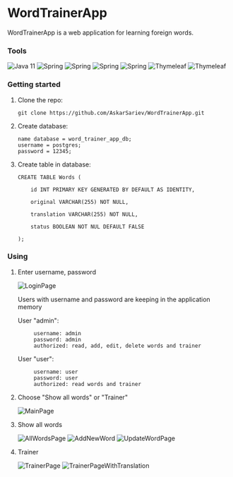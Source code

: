 # WordTrainerApp

WordTrainerApp is a web application for learning foreign words.

### Tools

![Java 11](https://img.shields.io/badge/-Java11-blue?style=for-the-badge)
![Spring](https://img.shields.io/badge/-Spring_Web-success?style=for-the-badge)
![Spring](https://img.shields.io/badge/-Spring_Data_JPA-success?style=for-the-badge)
![Spring](https://img.shields.io/badge/-Spring_Security-success?style=for-the-badge)
![Spring](https://img.shields.io/badge/-PostgreSQL-9cf?style=for-the-badge)
![Thymeleaf](https://img.shields.io/badge/-Thymeleaf-yellow?style=for-the-badge)
![Thymeleaf](https://img.shields.io/badge/-Validation-red?style=for-the-badge)

### Getting started

1. Clone the repo:

       git clone https://github.com/AskarSariev/WordTrainerApp.git
      
2. Create database:

       name database = word_trainer_app_db;
       username = postgres;
       password = 12345;
      
3. Create table in database:

       CREATE TABLE Words (
       
           id INT PRIMARY KEY GENERATED BY DEFAULT AS IDENTITY,
           
           original VARCHAR(255) NOT NULL,
           
           translation VARCHAR(255) NOT NULL,

           status BOOLEAN NOT NUL DEFAULT FALSE
           
       );

### Using

1. Enter username, password

      <image src="/images/LoginPage.jpg" alt="LoginPage">

      Users with username and password are keeping in the application memory

      User "admin":

            username: admin
            password: admin
            authorized: read, add, edit, delete words and trainer

      User "user":

            username: user
            password: user
            authorized: read words and trainer

2. Choose "Show all words" or "Trainer"

      <image src="/images/MainPage.jpg" alt="MainPage">

3. Show all words

      <image src="/images/AllWordsPage.jpg" alt="AllWordsPage">
      <image src="/images/AddNewWord.jpg" alt="AddNewWord">
      <image src="/images/UpdateWordPage.jpg" alt="UpdateWordPage">

4. Trainer

      <image src="/images/TrainerPage.jpg" alt="TrainerPage">
      <image src="/images/TrainerPageWithTranslation.jpg" alt="TrainerPageWithTranslation">
